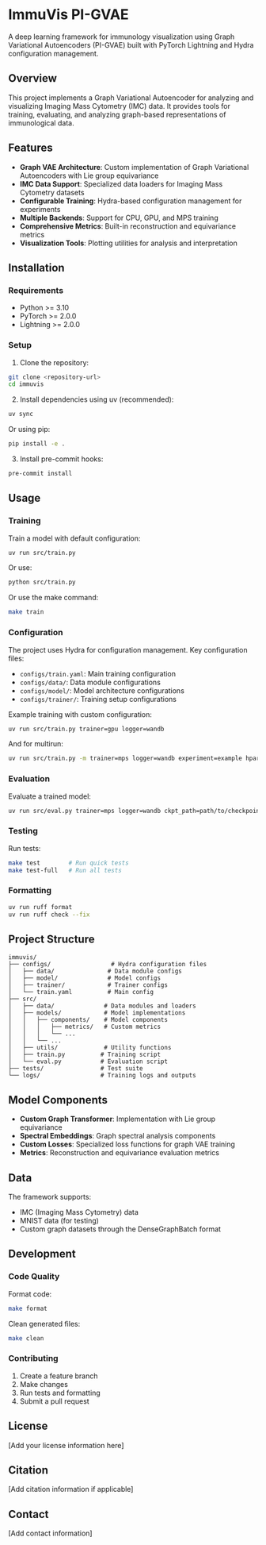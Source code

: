 # ImmuVis PI-GVAE

A deep learning framework for immunology visualization using Graph Variational Autoencoders (PI-GVAE) built with PyTorch Lightning and Hydra configuration management.

## Overview

This project implements a Graph Variational Autoencoder for analyzing and visualizing Imaging Mass Cytometry (IMC) data. It provides tools for training, evaluating, and analyzing graph-based representations of immunological data.

## Features

- **Graph VAE Architecture**: Custom implementation of Graph Variational Autoencoders with Lie group equivariance
- **IMC Data Support**: Specialized data loaders for Imaging Mass Cytometry datasets
- **Configurable Training**: Hydra-based configuration management for experiments
- **Multiple Backends**: Support for CPU, GPU, and MPS training
- **Comprehensive Metrics**: Built-in reconstruction and equivariance metrics
- **Visualization Tools**: Plotting utilities for analysis and interpretation

## Installation

### Requirements

- Python >= 3.10
- PyTorch >= 2.0.0
- Lightning >= 2.0.0

### Setup

1. Clone the repository:
```bash
git clone <repository-url>
cd immuvis
```

2. Install dependencies using uv (recommended):
```bash
uv sync
```

Or using pip:
```bash
pip install -e .
```

3. Install pre-commit hooks:
```bash
pre-commit install
```

## Usage

### Training

Train a model with default configuration:
```bash
uv run src/train.py
```

Or use:
```bash
python src/train.py
```

Or use the make command:
```bash
make train
```

### Configuration

The project uses Hydra for configuration management. Key configuration files:
- `configs/train.yaml`: Main training configuration
- `configs/data/`: Data module configurations
- `configs/model/`: Model architecture configurations
- `configs/trainer/`: Training setup configurations

Example training with custom configuration:
```bash
uv run src/train.py trainer=gpu logger=wandb
```

And for multirun:
```bash
uv run src/train.py -m trainer=mps logger=wandb experiment=example hparams_search=mnist_optuna
```

### Evaluation

Evaluate a trained model:
```bash
uv run src/eval.py trainer=mps logger=wandb ckpt_path=path/to/checkpoint.ckpt
```

### Testing

Run tests:
```bash
make test        # Run quick tests
make test-full   # Run all tests
```

### Formatting

```bash
uv run ruff format
uv run ruff check --fix
```

## Project Structure

```
immuvis/
├── configs/                 # Hydra configuration files
│   ├── data/               # Data module configs
│   ├── model/              # Model configs
│   ├── trainer/            # Trainer configs
│   └── train.yaml          # Main config
├── src/
│   ├── data/              # Data modules and loaders
│   ├── models/            # Model implementations
│   │   ├── components/    # Model components
│   │   │   ├── metrics/   # Custom metrics
│   │   │   └── ...
│   │   └── ...
│   ├── utils/             # Utility functions
│   ├── train.py          # Training script
│   └── eval.py           # Evaluation script
├── tests/                # Test suite
└── logs/                 # Training logs and outputs
```

## Model Components

- **Custom Graph Transformer**: Implementation with Lie group equivariance
- **Spectral Embeddings**: Graph spectral analysis components
- **Custom Losses**: Specialized loss functions for graph VAE training
- **Metrics**: Reconstruction and equivariance evaluation metrics

## Data

The framework supports:
- IMC (Imaging Mass Cytometry) data
- MNIST data (for testing)
- Custom graph datasets through the DenseGraphBatch format

## Development

### Code Quality

Format code:
```bash
make format
```

Clean generated files:
```bash
make clean
```

### Contributing

1. Create a feature branch
2. Make changes
3. Run tests and formatting
4. Submit a pull request

## License

[Add your license information here]

## Citation

[Add citation information if applicable]

## Contact

[Add contact information]